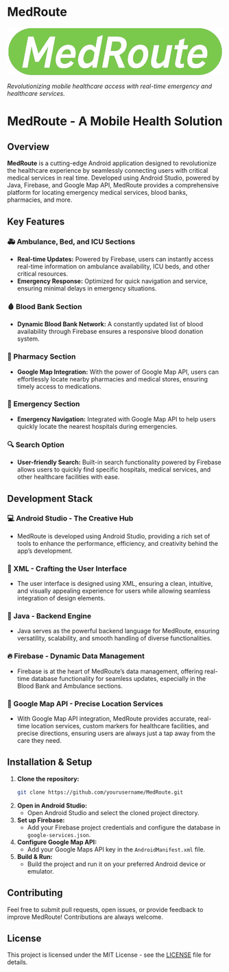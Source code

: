# MedRoute

![MedRoute Logo](./mahin-removebg-preview.png)

*Revolutionizing mobile healthcare access with real-time emergency and healthcare services.*

# MedRoute - A Mobile Health Solution

## Overview

**MedRoute** is a cutting-edge Android application designed to revolutionize the healthcare experience by seamlessly connecting users with critical medical services in real time. Developed using Android Studio, powered by Java, Firebase, and Google Map API, MedRoute provides a comprehensive platform for locating emergency medical services, blood banks, pharmacies, and more.

## Key Features

### 🚑 Ambulance, Bed, and ICU Sections
- **Real-time Updates:** Powered by Firebase, users can instantly access real-time information on ambulance availability, ICU beds, and other critical resources.
- **Emergency Response:** Optimized for quick navigation and service, ensuring minimal delays in emergency situations.

### 🩸 Blood Bank Section
- **Dynamic Blood Bank Network:** A constantly updated list of blood availability through Firebase ensures a responsive blood donation system.

### 💊 Pharmacy Section
- **Google Map Integration:** With the power of Google Map API, users can effortlessly locate nearby pharmacies and medical stores, ensuring timely access to medications.

### 🏥 Emergency Section
- **Emergency Navigation:** Integrated with Google Map API to help users quickly locate the nearest hospitals during emergencies.

### 🔍 Search Option
- **User-friendly Search:** Built-in search functionality powered by Firebase allows users to quickly find specific hospitals, medical services, and other healthcare facilities with ease.

## Development Stack

### 💻 Android Studio - The Creative Hub
- MedRoute is developed using Android Studio, providing a rich set of tools to enhance the performance, efficiency, and creativity behind the app’s development.

### 📑 XML - Crafting the User Interface
- The user interface is designed using XML, ensuring a clean, intuitive, and visually appealing experience for users while allowing seamless integration of design elements.

### 🔧 Java - Backend Engine
- Java serves as the powerful backend language for MedRoute, ensuring versatility, scalability, and smooth handling of diverse functionalities.

### 🔥 Firebase - Dynamic Data Management
- Firebase is at the heart of MedRoute’s data management, offering real-time database functionality for seamless updates, especially in the Blood Bank and Ambulance sections.

### 📍 Google Map API - Precise Location Services
- With Google Map API integration, MedRoute provides accurate, real-time location services, custom markers for healthcare facilities, and precise directions, ensuring users are always just a tap away from the care they need.

## Installation & Setup

1. **Clone the repository:**
   ```bash
   git clone https://github.com/yourusername/MedRoute.git
   ```
2. **Open in Android Studio:**
   - Open Android Studio and select the cloned project directory.
3. **Set up Firebase:**
   - Add your Firebase project credentials and configure the database in `google-services.json`.
4. **Configure Google Map API:**
   - Add your Google Maps API key in the `AndroidManifest.xml` file.
5. **Build & Run:**
   - Build the project and run it on your preferred Android device or emulator.

## Contributing

Feel free to submit pull requests, open issues, or provide feedback to improve MedRoute! Contributions are always welcome.

## License

This project is licensed under the MIT License - see the [LICENSE](LICENSE) file for details.

